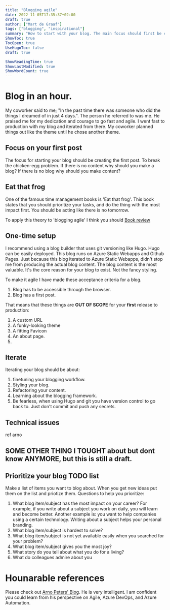```yaml
---
title: "Blogging agile"
date: 2022-11-05T17:35:37+02:00
draft: true
author: ["Mart de Graaf"]
tags: ["blogging", "inspirational"]
summary: "How to start with your blog. The main focus should first be content."
ShowToc: true
TocOpen: true
UseHugoToc: false
draft: true

ShowReadingTime: true
ShowLastModified: true
ShowWordCount: true
---
```

# Blog in an hour.

My coworker said to me; "In the past time there was someone who did the things I dreamed of in just 4 days.". The person he referred to was me. He praised me for my dedication and courage to go fast and agile. I went fast to production with my blog and iterated from there. My coworker planned things out like the theme until he chose another theme.

## Focus on your first post

The focus for starting your blog should be creating the first post. To break the chicken-egg problem. If there is no content why should you make a blog? If there is no blog why should you make content?


## Eat that frog
One of the famous time management books is 'Eat that frog'. This book states that you should prioritize your tasks, and do the thing with the most impact first. You should be acting like there is no tomorrow.

To apply this theory to 'blogging agile' I think you should 
[Book review]()

## One-time setup

I recommend using a blog builder that uses git versioning like Hugo. Hugo can be easily deployed. This blog runs on Azure Static Webapps and Github Pages. Just because this blog iterated to Azure Static Webapps, didn't stop me from producing the actual blog content. The blog content is the most valuable. It's the core reason for your blog to exist. Not the fancy styling.

To make it agile I have made these acceptance criteria for a blog.
1. Blog has to be accessible through the browser.
1. Blog has a first post.

That means that these things are **OUT OF SCOPE** for your **first** release to production:
1. A custom URL
1. A funky-looking theme
1. A fitting Favicon
1. An about page.
1. 


## Iterate

Iterating your blog should be about:
1. finetuning your blogging workflow.
1. Styling your blog.
1. Refactoring your content.
1. Learning about the blogging framework.
1. Be fearless, when using Hugo and git you have version control to go back to. Just don't commit and push any secrets.


## Technical issues

ref arno

## SOME OTHER THING I TOUGHT about  but dont know ANYMORE, but this is still a draft.


## Prioritize your blog TODO list

Make a list of items you want to blog about. When you get new ideas put them on the list and priotize them. 
Questions to help you prioritize:
1. What blog item/subject has the most impact on your career? For example, if you write about a subject you work on daily, you will learn and become better. Another example is: you want to help companies using a certain technology. Writing about a subject helps your personal branding.
1. What blog item/subject is hardest to solve?
1. What blog item/subject is not yet available easily when you searched for your problem?
1. What blog item/subject gives you the most joy?
1. What story do you tell about what you do for a living?
1. What do colleagues admire about you

# Hounarable references
Please check out [Arno Peters' Blog](https://www.arnopeters.nl/). He is very intelligent. I am confident you could learn from his perspective on Agile, Azure DevOps, and Azure Automation.